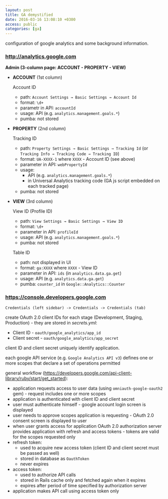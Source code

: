 ```yaml
---
layout: post
title: GA demystified
date: 2016-03-16 13:08:10 +0300
access: public
categories: [ga]
---
```


configuration of google analytics and some background information.

<!-- more -->

### <http://analytics.google.com>

**Admin (3-column page: ACCOUNT - PROPERTY - VIEW)**

- **ACCOUNT** (1st column)

  Account ID

  - path: `Account Settings → Basic Settings → Account Id`
  - format: `\d+`
  - parametr in API: `accountId`
  - usage: API (e.g. `analytics.management.goals.*`)
  - pumba: not stored

- **PROPERTY** (2nd column)

  Tracking ID

  - path: `Property Settings → Basic Settings → Tracking Id`
    (or `Tracking Info → Tracking Code → Tracking ID`)
  - format: `UA-XXXX-1` where `XXXX` - Account ID (see above)
  - parameter in API: `webPropertyId`
  - usage:
    - API (e.g. `analytics.management.goals.*`)
    - in Universal Analytics tracking code
      (GA js script embedded on each tracked page)
  - pumba: not stored

- **VIEW** (3rd column)

  View ID (Profile ID)

  - path: `View Settings → Basic Settings → View ID`
  - format: `\d+`
  - parameter in API: `profileId`
  - usage: API (e.g. `analytics.management.goals.*`)
  - pumba: not stored

  Table ID

  - path: not displayed in UI
  - format: `ga:XXXX` where `XXXX` - View ID
  - parameter in API: `ids` (in `analytics.data.ga.get`)
  - usage: API (e.g. `analytics.data.ga.get`)
  - pumba: `counter_id` in `Google::Analytics::Counter`

### <https://console.developers.google.com>

`Credentials (left sidebar) -> Credentials -> Credentials (tab)`

create OAuth 2.0 client IDs for each stage (Development, Staging, Production) -
they are stored in _secrets.yml_:

- Client ID - `oauth/google_analytics/app_id`
- Client secret - `oauth/google_analytics/app_secret`

client ID and client secret uniquely identify application.

each google API service (e.g. `Google Analytics API v3`)
defines one or more scopes that declare a set of operations permitted

general workflow
(<https://developers.google.com/api-client-library/ruby/start/get_started>):

- application requests access to user data (using `omniauth-google-oauth2` gem) -
  request includes one or more scopes
- application is authenticated with client ID and client secret
- user must authenticate himself - google account login screen is displayed
- user needs to approve scopes application is requesting -
  OAuth 2.0 consent screen is displayed to user
- when user grants access for application OAuth 2.0 authorization server
  provides application with refresh and access tokens -
  tokens are valid for the scopes requested only
- refresh token:
  - used to acquire new access token (client ID and client secret must be passed as well)
  - stored in database as `OauthToken`
  - never expires
- access token:
  - used to authorize API calls
  - stored in Rails cache only and fetched again when it expires
  - expires after period of time specified by authorization server
- application makes API call using access token only
